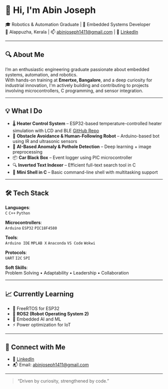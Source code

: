 # 👋 Hi, I'm Abin Joseph

🎓 Robotics & Automation Graduate | 🔧 Embedded Systems Developer  
📍 Alappuzha, Kerala | 📫 abinjoseph1411@gmail.com | 🔗 [LinkedIn](https://www.linkedin.com/in/abinjoseph01)

---

## 🔍 About Me

I’m an enthusiastic engineering graduate passionate about embedded systems, automation, and robotics.  
With hands-on training at **Emertxe, Bangalore**, and a deep curiosity for industrial innovation, I'm actively building and contributing to projects involving microcontrollers, C programming, and sensor integration.

---

## 💡 What I Do

- 🌡️ **Heater Control System** – ESP32-based temperature-controlled heater simulation with LCD and BLE [GitHub Repo](https://github.com/abinjoseph-git/Heater-control-system.git)
- 🤖 **Obstacle Avoidance & Human-Following Robot** – Arduino-based bot using IR and ultrasonic sensors
- 📸 **AI-Based Anomaly & Pothole Detection** – Deep learning + image preprocessing
- 📦 **Car Black Box** – Event logger using PIC microcontroller
- 🔍 **Inverted Text Indexer** – Efficient full-text search tool in C
- 🐚 **Mini Shell in C** – Basic command-line shell with multitasking support

---

## 🛠️ Tech Stack

**Languages**:  
`C` `C++` `Python`

**Microcontrollers**:  
`Arduino` `ESP32` `PIC18F4580`

**Tools**:  
`Arduino IDE` `MPLAB X` `Anaconda` `VS Code` `Wokwi`  

**Protocols**:  
`UART` `I2C` `SPI`  

**Soft Skills**:  
Problem Solving • Adaptability • Leadership • Collaboration

---

## 📈 Currently Learning

- 🧵 FreeRTOS for ESP32
- 🤖 **ROS2 (Robot Operating System 2)**
- 🧠 Embedded AI and ML
- ⚡ Power optimization for IoT

---

## 🤝 Connect with Me

- 💼 [LinkedIn](https://www.linkedin.com/in/abinjoseph01)
- 📬 Email: abinjoseph1411@gmail.com

---

> “Driven by curiosity, strengthened by code.”
